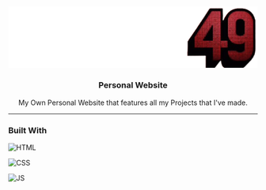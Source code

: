 <!-- PROJECT LOGO -->
<br />
<div align="center">
  <a href="https://github.com/layth49/Website">
    <img src="assets/logo.png" alt="Logo">
  </a>

<h3 align="center">Personal Website</h3>

  <p align="center">
    My Own Personal Website that features all my Projects that I've made.</a>
  </p>
</div>

<hr>

### Built With

![HTML][HTML5]

![CSS]

![JS]

[product-video]: assets/showcase.mp4

<!-- Product images and URLs -->
[HTML5]: https://img.shields.io/badge/html-000000?style=for-the-badge&logo=html5&color=000000
[CSS]: https://img.shields.io/badge/css-000000?style=for-the-badge&logo=css3&color=000000
[JS]: https://img.shields.io/badge/javascript-000000?style=for-the-badge&logo=javascript&color=000000

[repo-url]: https://github.com/layth49/Website

